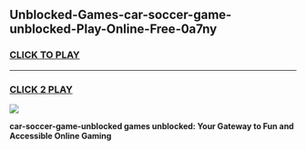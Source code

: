 
## Unblocked-Games-car-soccer-game-unblocked-Play-Online-Free-0a7ny
<h3>
<a href="https://premium76.site?title=car-soccer-game-unblocked&ref=26A">CLICK TO PLAY</a></h3>
<hr>

<h3>
<a href="https://premium76.site?title=car-soccer-game-unblocked&ref=26A">CLICK 2 PLAY</a>
  
</h3>

<a href="https://premium76.site?title=car-soccer-game-unblocked&ref=26A"><img src="https://clearcache.store/games.png"></a>


**car-soccer-game-unblocked games unblocked: Your Gateway to Fun and Accessible Online Gaming**
